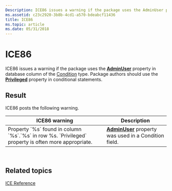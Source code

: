 ```yaml
---
Description: ICE86 issues a warning if the package uses the AdminUser property in database column of the Condition type. Package authors should use the Privileged property in conditional statements.
ms.assetid: c23c2920-3b8b-4cd1-a570-bdeabcf11436
title: ICE86
ms.topic: article
ms.date: 05/31/2018
---
```


# ICE86

ICE86 issues a warning if the package uses the [**AdminUser**](adminuser.md) property in database column of the [Condition](condition.md) type. Package authors should use the [**Privileged**](privileged.md) property in conditional statements.

## Result

ICE86 posts the following warning.



| ICE86 warning                                                                                               | Description                                                            |
|-------------------------------------------------------------------------------------------------------------|------------------------------------------------------------------------|
| Property \`%s\` found in column \`%s\`.\`%s\` in row %s. \`Privileged\` property is often more appropriate. | [**AdminUser**](adminuser.md) property was used in a Condition field. |



 

## Related topics

<dl> <dt>

[ICE Reference](ice-reference.md)
</dt> </dl>

 

 



